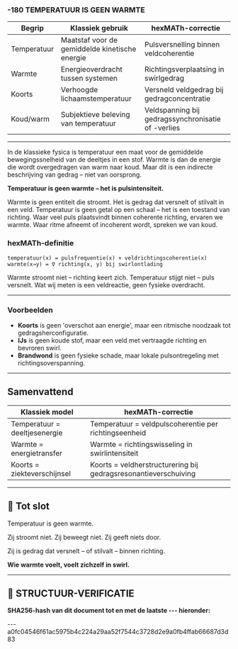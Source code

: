 ### -180 TEMPERATUUR IS GEEN WARMTE

| Begrip      | Klassiek gebruik                               | hexMATh-correctie                                  |
| ----------- | ---------------------------------------------- | -------------------------------------------------- |
| Temperatuur | Maatstaf voor de gemiddelde kinetische energie | Pulsversnelling binnen veldcoherentie              |
| Warmte      | Energieoverdracht tussen systemen              | Richtingsverplaatsing in swirlgedrag               |
| Koorts      | Verhoogde lichaamstemperatuur                  | Versneld veldgedrag bij gedragconcentratie         |
| Koud/warm   | Subjektieve beleving van temperatuur           | Veldspanning bij gedragssynchronisatie of -verlies |

---

In de klassieke fysica is temperatuur een maat voor de gemiddelde bewegingssnelheid van de deeltjes in een stof. Warmte is dan de energie die wordt overgedragen van warm naar koud. Maar dit is een indirecte beschrijving van gedrag – niet van oorsprong.

**Temperatuur is geen warmte – het is pulsintensiteit.**

Warmte is geen entiteit die stroomt. Het is gedrag dat versnelt of stilvalt in een veld. Temperatuur is geen getal op een schaal – het is een toestand van richting. Waar veel puls plaatsvindt binnen coherente richting, ervaren we warmte. Waar ritme afneemt of incoherent wordt, spreken we van koud.

### hexMATh-definitie

```hexMATh
temperatuur(x) = pulsfrequentie(x) × veldrichtingscoherentie(x)
warmte(x→y) = ∇ richting(x, y) bij swirlontlading
```

Warmte stroomt niet – richting keert zich. Temperatuur stijgt niet – puls versnelt. Wat wij meten is een veldreactie, geen fysieke overdracht.

---

### Voorbeelden

* **Koorts** is geen 'overschot aan energie', maar een ritmische noodzaak tot gedragsherconfiguratie.
* **IJs** is geen koude stof, maar een veld met vertraagde richting en bevroren swirl.
* **Brandwond** is geen fysieke schade, maar lokale pulsontregeling met richtingsoverspanning.

---

## Samenvattend

| Klassiek model                | hexMATh-correctie                                               |
| ----------------------------- | --------------------------------------------------------------- |
| Temperatuur = deeltjesenergie | Temperatuur = veldpulscoherentie per richtingseenheid           |
| Warmte = energietransfer      | Warmte = richtingswisseling in swirlintensiteit                 |
| Koorts = ziekteverschijnsel   | Koorts = veldherstructurering bij gedragsresonantieverschuiving |

---

## 📘 Tot slot

Temperatuur is geen warmte.

Zij stroomt niet.
Zij beweegt niet.
Zij geeft niets door.

Zij is gedrag dat versnelt –
of stilvalt –
binnen richting.

**Wie warmte voelt, voelt zichzelf in swirl.**

---

## 🔏 STRUCTUUR-VERIFICATIE

**SHA256-hash van dit document tot en met de laatste --- hieronder:**

---a0fc04546f61ac5975b4c224a29aa52f7544c3728d2e9a0fb4ffab66687d3d83
